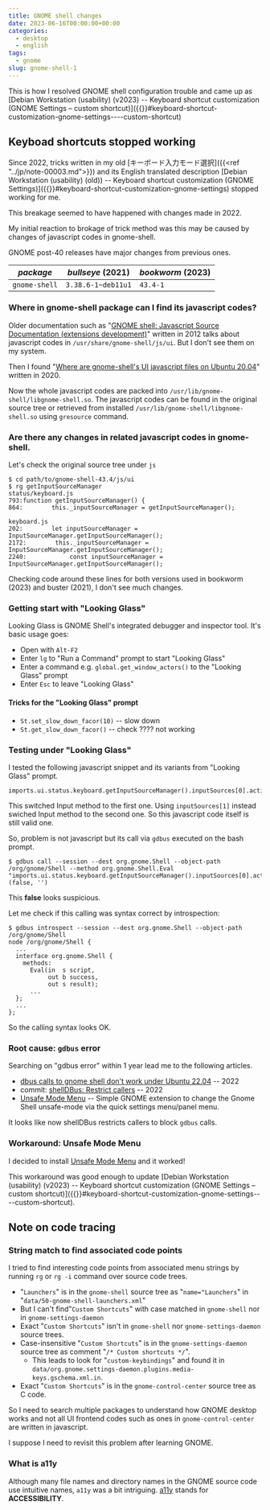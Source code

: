 ```yaml
---
title: GNOME shell changes
date: 2023-06-16T00:00:00+00:00
categories:
  - desktop
  - english
tags:
  - gnome
slug: gnome-shell-1
---
```


This is how I resolved GNOME shell configuration trouble and came up as [Debian Workstation (usability) (v2023) -- Keyboard shortcut customization (GNOME Settings – custom shortcut)]({{<ref note-00038.md>}}#keyboard-shortcut-customization-gnome-settings----custom-shortcut)

## Keyboad shortcuts stopped working

Since 2022, tricks written in my old [キーボード入力モード選択]({{<ref
"../jp/note-00003.md">}}) and its English translated description
[Debian Workstation (usability) (old)) -- Keyboard shortcut customization (GNOME Settings)]({{<ref note-00011.md>}}#keyboard-shortcut-customization-gnome-settings)
stopped working for me.

This breakage seemed to have happened with changes made in 2022.

My initial reaction to brokage of trick method was this may be caused by changes of javascript codes in gnome-shell.

GNOME post-40 releases have major changes from previous ones.

| *package* | *bullseye* (2021) | *bookworm* (2023) |
|----------|----------|----------|
| `gnome-shell` | `3.38.6-1~deb11u1` | `43.4-1` |

### Where in gnome-shell package can I find its javascript codes?

Older documentation such as
"[GNOME shell: Javascript Source Documentation (extensions development)](http://mathematicalcoffee.blogspot.com/2012/09/gnome-shell-javascript-source.html)"
written in 2012 talks about javascript codes in `/usr/share/gnome-shell/js/ui`.
But I don't see them on my system.

Then I found
"[Where are gnome-shell's UI javascript files on Ubuntu 20.04](https://askubuntu.com/questions/1305948/where-are-gnome-shells-ui-javascript-files-on-ubuntu-20-04)"
written in 2020.

Now the whole javascript codes are packed into
`/usr/lib/gnome-shell/libgnome-shell.so`. The javascript codes can be found in
the original source tree or retrieved from installed
`/usr/lib/gnome-shell/libgnome-shell.so` using `gresource` command.

### Are there any changes in related javascript codes in gnome-shell.


Let's check the original source tree under `js`

```
$ cd path/to/gnome-shell-43.4/js/ui
$ rg getInputSourceManager
status/keyboard.js
793:function getInputSourceManager() {
864:        this._inputSourceManager = getInputSourceManager();

keyboard.js
202:        let inputSourceManager = InputSourceManager.getInputSourceManager();
2172:        this._inputSourceManager = InputSourceManager.getInputSourceManager();
2240:            const inputSourceManager = InputSourceManager.getInputSourceManager();
```

Checking code around these lines for both versions used in bookworm (2023) and buster (2021), I don't see much changes.


### Getting start with "Looking Glass"

Looking Glass is GNOME Shell's integrated debugger and inspector tool.  It's basic usage goes:

- Open with `Alt-F2`
- Enter `lg` to "Run a Command" prompt to start "Looking Glass"
- Enter a command e.g. `global.get_window_actors()` to the "Looking Glass" prompt
- Enter `Esc` to leave "Looking Glass"


#### Tricks for the "Looking Glass" prompt

- `St.set_slow_down_facor(10)` -- slow down
- `St.get_slow_down_facor()` -- check ???? not working


### Testing under "Looking Glass"

I tested the following javascript snippet and its variants from "Looking Glass" prompt.

```
imports.ui.status.keyboard.getInputSourceManager().inputSources[0].activate()
```

This switched Input method to the first one.  Using `inputSources[1]` instead swiched Input method to the second one.  So this javascript code itself is still valid one.

So, problem is not javascript but its call via `gdbus` executed on the bash prompt.

```
$ gdbus call --session --dest org.gnome.Shell --object-path /org/gnome/Shell --method org.gnome.Shell.Eval "imports.ui.status.keyboard.getInputSourceManager().inputSources[0].activate()"
(false, '')
```

This **false** looks suspicious.

Let me check if this calling was syntax correct by introspection:

```
$ gdbus introspect --session --dest org.gnome.Shell --object-path /org/gnome/Shell
node /org/gnome/Shell {
  ...
  interface org.gnome.Shell {
    methods:
      Eval(in  s script,
           out b success,
           out s result);
      ...
  };
  ...
};
```

So the calling syntax looks OK.

### Root cause: `gdbus` error

Searching on "gdbus error" within 1 year lead me to the following articles.

- [dbus calls to gnome shell don't work under Ubuntu 22.04](https://askubuntu.com/questions/1412130/dbus-calls-to-gnome-shell-dont-work-under-ubuntu-22-04) -- 2022
- commit: [shellDBus: Restrict callers](https://gitlab.gnome.org/GNOME/gnome-shell/-/commit/a628bbc4) -- 2022
- [Unsafe Mode Menu](https://github.com/linushdot/unsafe-mode-menu) -- Simple GNOME extension to change the Gnome Shell unsafe-mode via the quick settings menu/panel menu.

It looks like now shellDBus restricts callers to block `gdbus` calls.

### Workaround: Unsafe Mode Menu

I decided to install [Unsafe Mode Menu](https://github.com/linushdot/unsafe-mode-menu) and it worked!

This workaround was good enough to update
[Debian Workstation (usability) (v2023) -- Keyboard shortcut customization (GNOME Settings – custom shortcut)]({{<ref note-00038.md>}}#keyboard-shortcut-customization-gnome-settings----custom-shortcut).

## Note on code tracing

### String match to find associated code points

I tried to find interesting code points from associated menu strings by running `rg` or `rg -i` command over source code trees.

- "`Launchers`" is in the `gnome-shell` source tree as "`name="Launchers`" in "`data/50-gnome-shell-launchers.xml`"
- But I can't find"`Custom Shortcuts`" with case matched in `gnome-shell` nor in `gnome-settings-daemon`
- Exact "`Custom Shortcuts`" isn't in `gnome-shell` nor `gnome-settings-daemon` source trees.
- Case-insensitive "`Custom Shortcuts`" is in the `gnome-settings-daemon` source tree as comment "`/* Custom shortcuts */`".
  - This leads to look for "`custom-keybindings`" and found it in `data/org.gnome.settings-daemon.plugins.media-keys.gschema.xml.in`.
- Exact "`Custom Shortcuts`" is in the `gnome-control-center` source tree as C code.

So I need to search multiple packages to understand how GNOME desktop works and
not all UI frontend codes such as ones in `gnome-control-center` are written in javascript.

I suppose I need to revisit this problem after learning GNOME.

### What is **a11y**

Although many file names and directory names in the GNOME source code use intuitive names, `a11y` was a bit intriguing.  [a11y](https://www.a11yproject.com/) stands for **ACCESSIBILITY**.

<!-- vim: set sw=4 sts=4 ai si et tw=79 ft=markdown: -->
